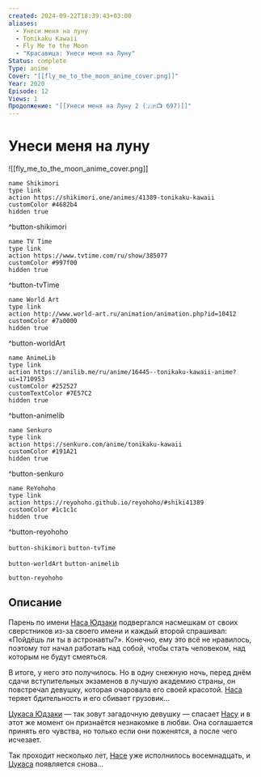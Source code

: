 ```yaml
---
created: 2024-09-22T18:39:43+03:00
aliases:
  - Унеси меня на луну
  - Tonikaku Kawaii
  - Fly Me to the Moon
  - "Красавица: Унеси меня на Луну"
Status: complete
Type: anime
Cover: "[[fly_me_to_the_moon_anime_cover.png]]"
Year: 2020
Episode: 12
Views: 1
Продолжение: "[[Унеси меня на Луну 2 (🇯🇵📺 697)]]"
---
```


# Унеси меня на луну

![[fly_me_to_the_moon_anime_cover.png]]

```button
name Shikimori
type link
action https://shikimori.one/animes/41389-tonikaku-kawaii
customColor #4682b4
hidden true
```
^button-shikimori

```button
name TV Time
type link
action https://www.tvtime.com/ru/show/385077
customColor #997f00
hidden true
```
^button-tvTime

```button
name World Art
type link
action http://www.world-art.ru/animation/animation.php?id=10412
customColor #7a0000
hidden true
```
^button-worldArt

```button
name AnimeLib
type link
action https://anilib.me/ru/anime/16445--tonikaku-kawaii-anime?ui=1710953
customColor #252527
customTextColor #7E57C2
hidden true
```
^button-animelib

```button
name Senkuro
type link
action https://senkuro.com/anime/tonikaku-kawaii
customColor #191A21
hidden true
```
^button-senkuro

```button
name ReYohoho
type link
action https://reyohoho.github.io/reyohoho/#shiki41389
customColor #1c1c1c
hidden true
```
^button-reyohoho



`button-shikimori` `button-tvTime`

`button-worldArt` `button-animelib`

`button-reyohoho`

## Описание

Парень по имени [Наса Юдзаки](https://shikimori.one/characters/169840-nasa-yuzaki) подвергался насмешкам от своих сверстников из-за своего имени и каждый второй спрашивал: «Пойдёшь ли ты в астронавты?». Конечно, ему это всё не нравилось, поэтому тот начал работать над собой, чтобы стать человеком, над которым не будут смеяться.

В итоге, у него это получилось. Но в одну снежную ночь, перед днём сдачи вступительных экзаменов в лучшую академию страны, он повстречал девушку, которая очаровала его своей красотой. [Наса](https://shikimori.one/characters/169840-nasa-yuzaki) теряет бдительность и его сбивает грузовик...

[Цукаса Юдзаки](https://shikimori.one/characters/163271-tsukasa-yuzaki) — так зовут загадочную девушку — спасает [Насу](https://shikimori.one/characters/169840-nasa-yuzaki) и в этот же момент он признаётся незнакомке в любви. Она соглашается принять его чувства, но только если они поженятся, а после чего исчезает.

Так проходит несколько лет, [Насе](https://shikimori.one/characters/169840-nasa-yuzaki) уже исполнилось восемнадцать, и [Цукаса](https://shikimori.one/characters/163271-tsukasa-yuzaki) появляется снова...

